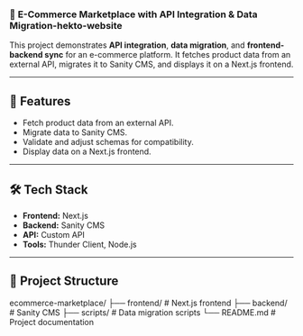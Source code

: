 ### 🛒  **E-Commerce Marketplace with API Integration & Data Migration-hekto-website**

This project demonstrates **API integration**, **data migration**, and **frontend-backend sync** for an e-commerce platform. It fetches product data from an external API, migrates it to Sanity CMS, and displays it on a Next.js frontend.  

---

## 🚀 **Features**  
- Fetch product data from an external API.  
- Migrate data to Sanity CMS.  
- Validate and adjust schemas for compatibility.  
- Display data on a Next.js frontend.  

---

## 🛠️ **Tech Stack**  
- **Frontend:** Next.js  
- **Backend:** Sanity CMS  
- **API:** Custom API  
- **Tools:** Thunder Client, Node.js  

---

## 📂 **Project Structure**  
ecommerce-marketplace/
├── frontend/ # Next.js frontend
├── backend/ # Sanity CMS
├── scripts/ # Data migration scripts
└── README.md # Project documentation

